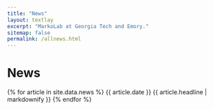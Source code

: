 ```yaml
---
title: "News"
layout: textlay
excerpt: "MarkoLab at Georgia Tech and Emory."
sitemap: false
permalink: /allnews.html
---
```


# News

{% for article in site.data.news %}
{{ article.date }}
{{ article.headline | markdownify }}
{% endfor %}

